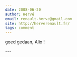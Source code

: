 ```yaml
---
date: 2008-06-20
author: Hervé
email: renault.herve@gmail.com
site: http://herverenault.fr/
tags: comment
---
```


<p>goed gedaan, Alix !</p>
---